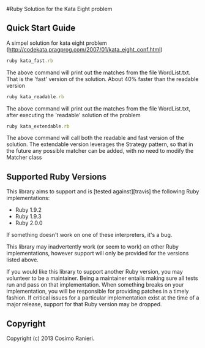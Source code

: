 #Ruby Solution for the Kata Eight problem

## Quick Start Guide
A simpel solution for kata eight problem  (http://codekata.pragprog.com/2007/01/kata_eight_conf.html)

```ruby
ruby kata_fast.rb
```
The above command will print out the matches from the file WordList.txt. That is the 'fast' version of the solution.
About 40% faster than the readable version


```ruby
ruby kata_readable.rb
```
The above command will print out the matches from the file WordList.txt, after executing the 'readable' solution of the problem


```ruby
ruby kata_extendable.rb
```
The above command will call both the readable and fast version of the solution.
The extendable version leverages the Strategy pattern, so that in the future any possible matcher can be added,
with no need to modify the Matcher class



## Supported Ruby Versions
This library aims to support and is [tested against][travis] the following Ruby
implementations:

* Ruby 1.9.2
* Ruby 1.9.3
* Ruby 2.0.0

If something doesn't work on one of these interpreters, it's a bug.

This library may inadvertently work (or seem to work) on other Ruby
implementations, however support will only be provided for the versions listed
above.

If you would like this library to support another Ruby version, you may
volunteer to be a maintainer. Being a maintainer entails making sure all tests
run and pass on that implementation. When something breaks on your
implementation, you will be responsible for providing patches in a timely
fashion. If critical issues for a particular implementation exist at the time
of a major release, support for that Ruby version may be dropped.


## Copyright
Copyright (c) 2013 Cosimo Ranieri.
